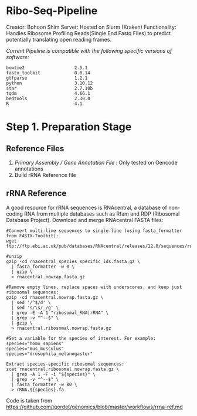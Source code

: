 # Ribo-Seq-Pipeline
Creator: Bohoon Shim 
Server: Hosted on Slurm (Kraken) 
Functionality: Handles Ribosome Profiling Reads(Single End Fastq Files) to predict potentially translating open reading frames. 

*Current Pipeline is compatible with the following specific versions of software:*

```
bowtie2                   2.5.1
fastx_toolkit             0.0.14
gtfparse                  1.2.1
python                    3.10.12 
star                      2.7.10b
tqdm                      4.66.1
bedtools                  2.30.0 
R                         4.1
```

# Step 1. Preparation Stage 

## Reference Files 

  1. *Primary Assembly / Gene Annotation File* : Only tested on Gencode annotations
  2. Build rRNA Reference file

## rRNA Reference 

A good resource for rRNA sequences is RNAcentral, a database of non-coding RNA from multiple databases such as Rfam and RDP (Ribosomal Database Project).
Download and merge RNAcentral FASTA files:

```
#Convert multi-line sequences to single-line (using fasta_formatter from FASTX-Toolkit):
wget ftp://ftp.ebi.ac.uk/pub/databases/RNAcentral/releases/12.0/sequences/rnacentral_species_specific_ids.fasta.gz

#unzip
gzip -cd rnacentral_species_specific_ids.fasta.gz \
  | fasta_formatter -w 0 \
  | gzip \
  > rnacentral.nowrap.fasta.gz

#Remove empty lines, replace spaces with underscores, and keep just ribosomal sequences:
gzip -cd rnacentral.nowrap.fasta.gz \
  | sed '/^$/d' \
  | sed 's/\s/_/g' \
  | grep -E -A 1 "ribosomal_RNA|rRNA" \
  | grep -v "^--$" \
  | gzip \
  > rnacentral.ribosomal.nowrap.fasta.gz

#Set a variable for the species of interest. For example:
species="homo_sapiens"
species="mus_musculus"
species="drosophila_melanogaster"

Extract species-specific ribosomal sequences:
zcat rnacentral.ribosomal.nowrap.fasta.gz \
  | grep -A 1 -F -i "${species}" \
  | grep -v "^--$" \
  | fasta_formatter -w 80 \
  > rRNA.${species}.fa
```
Code is taken from https://github.com/igordot/genomics/blob/master/workflows/rrna-ref.md



     
     
